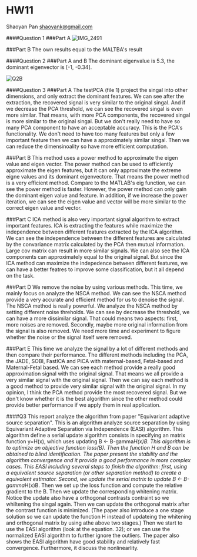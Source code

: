 # HW11
Shaoyan Pan
shaoyank@gmail.com

####Question 1
###Part A
![IMG_2491](https://user-images.githubusercontent.com/89927506/140651823-3158749b-6e49-4615-906a-914bbb9246ea.jpg)

###Part B
The own results equal to the MALTBA's result


####Question 2
###Part A and B
The dominant eigenvalue is 5.3, the dominant eigenvector is [-1, -0.34].

![Q2B](https://user-images.githubusercontent.com/89927506/140651978-118536ca-0fe2-40c1-8dfc-27c63ce8b815.jpg)

####Question 3
###Part A
The testPCA (file 1) project the singal into other dimensions, and only extract the dominant features. We can see after the extraction, the recovered signal is very similar to the original singal. And if we decrease the PCA threshold, we can see the recovered singal is even more similar. That means, with more PCA components, the recovered singal is more similar to the original singal. But we don't really need to have so many PCA component to have an acceptable accuracy. This is the PCA's functionality. We don't need to have too many features but only a few important feature then we can have a approximately similar singal. Then we can reduce the dimensinoality so have more efficient computation.

###Part B
This method uses a power method to approximate the eigen value and eigen vector. The power method can be used to efficiently approximate the eigen features, but it can only approximate the extreme eigne values and its dominant eigenvectore. That means the power method is a very efficient method. Compare to the MATLAB's eig function, we can see the power method is faster. However, the power method can only gain the dominant eigen value and feature. In addition, if we increase the power iteration, we can see the eigen value and vector will be more similar to the correct eigen value and vector.

###Part C
ICA method is also very important signal algorithm to extract important features. ICA is extracting the features while maximize the independence between different features extracted by the ICA algorithm. We can see the independence between the different features are calculated by the convariance matrix calculated by the PCA then mutual information. Large cov matrix can result in more similar signals. We can also see the ICA components can approximately equal to the original signal. But since the ICA method can maximize the indepedence between different features, we can have a better featres to improve some classification, but it all depend on the task.

###Part D
We remove the noise by using various methods. This time, we mainly focus on analyze the NSCA method. We can see the NSCA method provide a very accurate and efficient method for us to denoise the signal. The NSCA method is really powerful. We analyze the NSCA method by setting different noise threholds. We can see by decrease the threshold, we can have a more dissimilar signal. That could means two aspects: first, more noises are removed. Secondly, maybe more original information from the signal is also removed. We need more time and experiment to figure whether the noise or the signal itself were removed. 

###Part E
This time we analyze the signal by a lot of different methods and then compare their performance. The different methods including the PCA, the JADE, SOBI, FastICA and PiCA with maternal-based, Fetal-based and Maternal-Fetal based. We can see each method provide a really good approximation signal with the original signal. That means we all provide a very similar signal with the original signal. Then we can say each method is a good method to provide very similar signal with the original signal. In my opinion, I think the PCA method provide the most recovered signal. But we don't know whether it is the best algorithm since the other method could provide better performance if we apply them in real application.

####Q3
This report analyze the algorithm from paper "Equivariant adaptive source separation". This is an algorithm analyze source separation by using Equivariant Adaptive Separation via Independence (EASI) algorithm. This algorithm define a serial update algorithm consists in specifying an matrix function y=H(x), which uses updating B <- B-gamma*H(x)B. This algorithm is to optimize an objective function loss(B). Then the function H and B can be obtained to blind identification. The paper present the stability and the algorithm convergence and it provide a good performance in more complex cases. This EASI including several steps to finish the algorithm: first, using a equivalent source separation (or other separation method) to create a equivalent estimator. Second, we update the serial matrix to update B <- B-gamma*H(x)B. Then we set up the loss function and compute the relative gradient to the B. Then we update the corresponding whitening matrix. Notice the update also have a orthogonal contrasts contraint so we whiltening the singal again. Then we can update the orthogonal matrix after the contrast function is minimized. (The paper also introduce a one stage solution so we can update the function H instead of updateing the whitening and orthogonal matrix by using athe above two stages.) Then we start to use the EASI algorithm (look at the equation. 32); or we can use the normalized EASI algorithm to further ignore the outliers.  The paper also shows the EASI algorithm have good stability and relatively fast convergence. Furthermore, it discuss the nonlinearlity.

